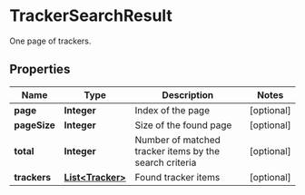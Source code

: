 

# TrackerSearchResult

One page of trackers.

## Properties

Name | Type | Description | Notes
------------ | ------------- | ------------- | -------------
**page** | **Integer** | Index of the page |  [optional]
**pageSize** | **Integer** | Size of the found page |  [optional]
**total** | **Integer** | Number of matched tracker items by the search criteria |  [optional]
**trackers** | [**List&lt;Tracker&gt;**](Tracker.md) | Found tracker items |  [optional]



